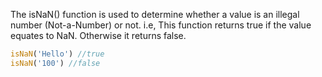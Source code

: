
 The isNaN() function is used to determine whether a value is an illegal number (Not-a-Number) or not. i.e, This function returns true if the value equates to NaN. Otherwise it returns false.

 ```javascript
 isNaN('Hello') //true
 isNaN('100') //false
 ```
